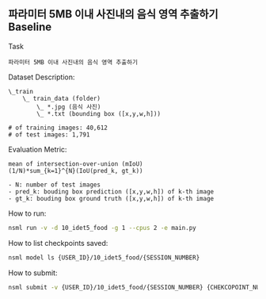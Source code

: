 ## 파라미터 5MB 이내 사진내의 음식 영역 추출하기 Baseline

Task
```
파라미터 5MB 이내 사진내의 음식 영역 추출하기 
```

Dataset Description:
```
\_train
    \_ train_data (folder)
        \_ *.jpg (음식 사진)
        \_ *.txt (bounding box ([x,y,w,h]))

# of training images: 40,612
# of test images: 1,791
```

Evaluation Metric:
```
mean of intersection-over-union (mIoU)
(1/N)*sum_{k=1}^{N}(IoU(pred_k, gt_k))

- N: number of test images
- pred_k: bouding box prediction ([x,y,w,h]) of k-th image
- gt_k: bouding box ground truth ([x,y,w,h]) of k-th image
```


How to run:

```bash
nsml run -v -d 10_idet5_food -g 1 --cpus 2 -e main.py
```

How to list checkpoints saved:

```bash
nsml model ls {USER_ID}/10_idet5_food/{SESSION_NUMBER}
```

How to submit:

```bash
nsml submit -v {USER_ID}/10_idet5_food/{SESSION_NUMBER} {CHEKCOPOINT_NUMBER}
```

